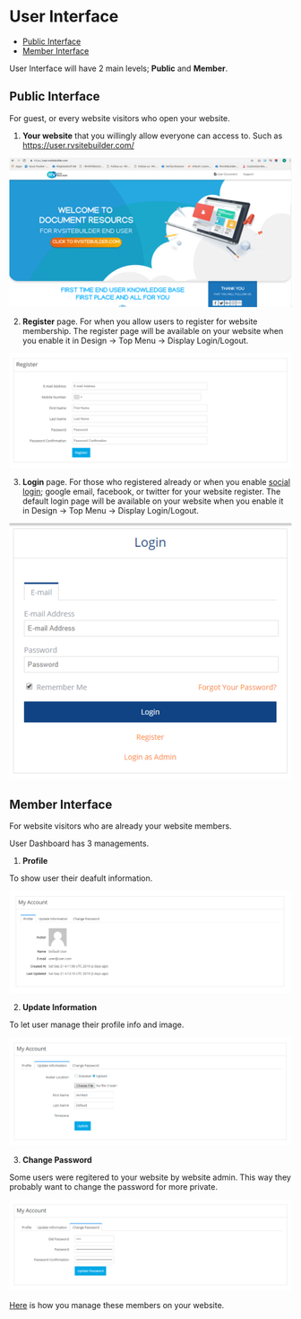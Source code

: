 # User Interface

  - [Public Interface](#publicinterface)
  - [Member Interface](#memberinterface)

User Interface will have 2 main levels; **Public** and **Member**.


<a name="publicinterface"></a>
## Public Interface

For guest, or every website visitors who open your website.

1. **Your website** that you willingly allow everyone can access to. Such as https://user.rvsitebuilder.com/

![image](images/ui6.png)


2. **Register** page. For when you allow users to register for website membership. The register page will be available on your website when you enable it in Design -> Top Menu -> Display Login/Logout.

![image](images/ui4.png)

3. **Login** page. For those who registered already or when you enable [social login](register-and-login-system.md); google email, facebook, or twitter for your website register. The default login page will be available on your website when you enable it in Design -> Top Menu -> Display Login/Logout.

![image](images/ui5.png)



<a name="memberinterface"></a>
## Member Interface

For website visitors who are already your website members.

User Dashboard has 3 managements.

1. **Profile**

To show user their deafult information.

![image](images/ui1.png)


2. **Update Information**

To let user manage their profile info and image.

![image](images/ui2.png)


3. **Change Password**

Some users were regitered to your website by website admin. This way they probably want to change the password for more private.

![image](images/ui3.png)


[Here](website-membership.md) is how you manage these members on your website.



